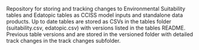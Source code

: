 Repository for storing and tracking changes to Environmental Suitability tables and Edatopic tables as CCISS model inputs and standalone data products. Up to date tables are stored as CSVs in the tables folder (suitability.csv, edatopic.csv) with versions listed in the tables README. Previous table versions and are stored in the versioned folder with detailed track changes in the track changes subfolder. 
